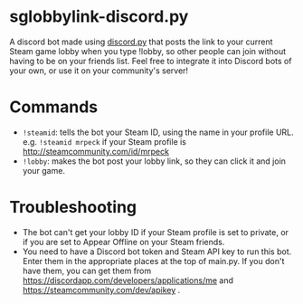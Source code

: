 # sglobbylink-discord.py
A discord bot made using [discord.py](https://github.com/Rapptz/discord.py) that posts the link to your current Steam game lobby when you type !lobby, so other people can join without having to be on your friends list. Feel free to integrate it into Discord bots of your own, or use it on your community's server!

# Commands

- `!steamid`: tells the bot your Steam ID, using the name in your profile URL. e.g. `!steamid mrpeck` if your Steam profile is http://steamcommunity.com/id/mrpeck
- `!lobby`: makes the bot post your lobby link, so they can click it and join your game.

# Troubleshooting

- The bot can't get your lobby ID if your Steam profile is set to private, or if you are set to Appear Offline on your Steam friends.
- You need to have a Discord bot token and Steam API key to run this bot. Enter them in the appropriate places at the top of main.py. If you don't have them, you can get them from https://discordapp.com/developers/applications/me and https://steamcommunity.com/dev/apikey .
